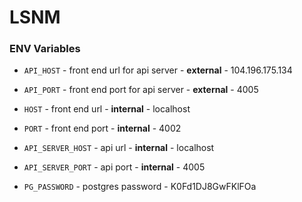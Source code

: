 # LSNM

### ENV Variables

* `API_HOST` - front end url for api server - **external** - 104.196.175.134

* `API_PORT` - front end port for api server - **external** - 4005

* `HOST` - front end url - **internal** - localhost

* `PORT` - front end port - **internal** - 4002

* `API_SERVER_HOST` - api url - **internal** - localhost

* `API_SERVER_PORT` - api port - **internal** - 4005

* `PG_PASSWORD` - postgres password - K0Fd1DJ8GwFKlFOa
